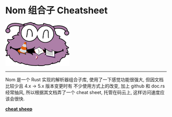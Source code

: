 # Nom 组合子 Cheatsheet


![nom](https://raw.githubusercontent.com/Geal/nom/master/assets/nom.png)

---

Nom 是一个 Rust 实现的解析器组合子库, 使用了一下感觉功能很强大, 但因文档比较少且 4.x -> 5.x 版本变更时有
不少使用方式上的改变, 加上 github 和 doc.rs 经常抽风, 所以根据其文档弄了一个 cheat sheet, 托管在码云上,
这样访问速度应该会很快.

[**cheat sheep**](https://privaterookie.gitee.io/nom-cheatsheet/)
